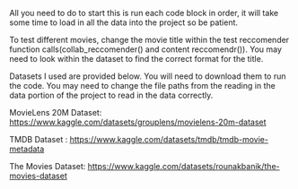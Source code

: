 All you need to do to start this is run each code block in order, it will take some time to load in all the data into the project so be patient.

To test different movies, change the movie title within the test reccomender function calls(collab_reccomender() and content reccomendr()). You may need to look within the dataset to find the correct format for the title.

Datasets I used are provided below. You will need to download them to run the code. You may need to change the file paths from the reading in the data portion of the project to read in the data correctly.

MovieLens 20M Dataset: https://www.kaggle.com/datasets/grouplens/movielens-20m-dataset

TMDB Dataset : https://www.kaggle.com/datasets/tmdb/tmdb-movie-metadata

The Movies Dataset: https://www.kaggle.com/datasets/rounakbanik/the-movies-dataset
